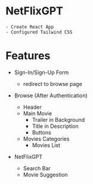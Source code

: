 # NetFlixGPT
    - Create React App
    - Configured Tailwind CSS


# Features

- Sign-In/Sign-Up Form
    - redirect to browse page

- Browse (After Authentication)
    - Header
    - Main Movie
        - Trailer in Background
        - Title in Description
        - Buttons
    - Movies Categories
        - Movies List    
- NetFlixGPT
    - Search Bar
    - Movie Suggestion